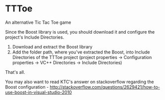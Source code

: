 TTToe
=====

An alternative Tic Tac Toe game

Since the Boost library is used, you should download it and configure the project's Include Directories.

1) Download and extract the Boost library
2) Add the folder path, where you've extracted the Boost, into Include Directories of the TTToe project (project properties -> Configuration properties -> VC++ Directories -> Include Directories)

That's all.

You may also want to read KTC's answer on stackoverflow regarding the Boost configuration - http://stackoverflow.com/questions/2629421/how-to-use-boost-in-visual-studio-2010